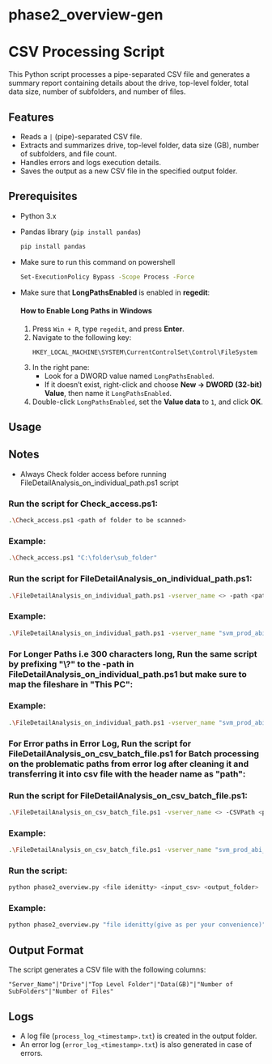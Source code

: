 # phase2_overview-gen
# CSV Processing Script

This Python script processes a pipe-separated CSV file and generates a summary report containing details about the drive, top-level folder, total data size, number of subfolders, and number of files.

## Features
- Reads a `|` (pipe)-separated CSV file.
- Extracts and summarizes drive, top-level folder, data size (GB), number of subfolders, and file count.
- Handles errors and logs execution details.
- Saves the output as a new CSV file in the specified output folder.

## Prerequisites
- Python 3.x
- Pandas library (`pip install pandas`)
    ```sh
    pip install pandas
    ```

- Make sure to run this command on powershell
    ```sh
    Set-ExecutionPolicy Bypass -Scope Process -Force
    ```

- Make sure that **LongPathsEnabled** is enabled in **regedit**:

    #### How to Enable Long Paths in Windows

    1. Press `Win + R`, type `regedit`, and press **Enter**.
    2. Navigate to the following key:
        ```
        HKEY_LOCAL_MACHINE\SYSTEM\CurrentControlSet\Control\FileSystem
        ```
    3. In the right pane:
        - Look for a DWORD value named `LongPathsEnabled`.
        - If it doesn’t exist, right-click and choose **New → DWORD (32-bit) Value**, then name it `LongPathsEnabled`.
    4. Double-click `LongPathsEnabled`, set the **Value data** to `1`, and click **OK**.

## Usage

## Notes
- Always Check folder access before running FileDetailAnalysis_on_individual_path.ps1 script

### Run the script for Check_access.ps1:
```sh
.\Check_access.ps1 <path of folder to be scanned>
```

### Example:
```sh
.\Check_access.ps1 "C:\folder\sub_folder"
```

### Run the script for FileDetailAnalysis_on_individual_path.ps1:
```sh
.\FileDetailAnalysis_on_individual_path.ps1 -vserver_name <> -path <path of folder to be scanned> -OutputFolder <path of the output folder>
```

### Example:
```sh
.\FileDetailAnalysis_on_individual_path.ps1 -vserver_name "svm_prod_abi_cifs_01" -path "C:\folder\sub_folder" -OutputFolder "D:\folder\output_folder"
```
### For Longer Paths i.e 300 characters long, Run the same script by prefixing "\\?\" to the -path in FileDetailAnalysis_on_individual_path.ps1 but make sure to map the fileshare in "This PC":

### Example:
```sh
.\FileDetailAnalysis_on_individual_path.ps1 -vserver_name "svm_prod_abi_cifs_01" -path "\\?\C:\folder\sub_folder" -OutputFolder "D:\folder\output_folder"
```


### For Error paths in Error Log, Run the script for FileDetailAnalysis_on_csv_batch_file.ps1 for Batch processing on the problematic paths from error log after cleaning it and transferring it into csv file with the header name as "path":

### Run the script for FileDetailAnalysis_on_csv_batch_file.ps1:
```sh
.\FileDetailAnalysis_on_csv_batch_file.ps1 -vserver_name <> -CSVPath <path to errorlog csv file> -OutputFolder <path of the output folder>
```

### Example:
```sh
.\FileDetailAnalysis_on_csv_batch_file.ps1 -vserver_name "svm_prod_abi_cifs_01" -CSVPath "C:\path to\error log csv file" -OutputFolder "D:\folder\output_folder"
```

### Run the script:
```sh
python phase2_overview.py <file idenitty> <input_csv> <output_folder>
```

### Example:
```sh
python phase2_overview.py "file idenitty(give as per your convenience)" "D:\folder\input.csv" "D:\folder\output_folder"
```

## Output Format
The script generates a CSV file with the following columns:
```
"Server_Name"|"Drive"|"Top Level Folder"|"Data(GB)"|"Number of SubFolders"|"Number of Files"
```

## Logs
- A log file (`process_log_<timestamp>.txt`) is created in the output folder.
- An error log (`error_log_<timestamp>.txt`) is also generated in case of errors.


